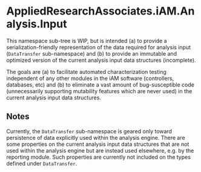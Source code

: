 ﻿# AppliedResearchAssociates.iAM.Analysis.Input

This namespace sub-tree is WIP, but is intended (a) to provide a
serialization-friendly representation of the data required for analysis input
(`DataTransfer` sub-namespace) and (b) to provide an immutable and optimized
version of the current analysis input data structures (incomplete).

The goals are (a) to facilitate automated characterization testing independent
of any other modules in the iAM software (controllers, databases, etc) and (b)
to eliminate a vast amount of bug-susceptible code (unnecessarily supporting
mutability features which are never used) in the current analysis input data
structures.

## Notes

Currently, the `DataTransfer` sub-namespace is geared only toward persistence of
data explicitly used within the analysis engine. There are some properties on
the current analysis input data structures that are not used within the analysis
engine but are instead used elsewhere, e.g. by the reporting module. Such
properties are currently not included on the types defined under `DataTransfer`.
